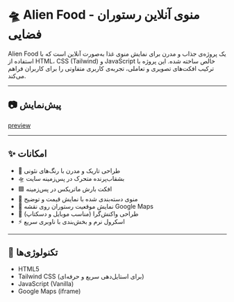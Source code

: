 # 🛸 Alien Food - منوی آنلاین رستوران فضایی

Alien Food یک پروژه‌ی جذاب و مدرن برای نمایش منوی غذا به‌صورت آنلاین است که با استفاده از HTML، CSS (Tailwind) و JavaScript خالص ساخته شده. این پروژه با ترکیب افکت‌های تصویری و تعاملی، تجربه‌ی کاربری متفاوتی را برای کاربران فراهم می‌کند.

---

## 📷 پیش‌نمایش

[preview](assets/images/Screenshot.png)  

---

## ✨ امکانات

- 🎨 طراحی تاریک و مدرن با رنگ‌های نئونی
- 🛸 بشقاب‌پرنده متحرک در پس‌زمینه سایت
- 🟩 افکت بارش ماتریکس در پس‌زمینه
- 🧾 منوی دسته‌بندی شده با نمایش قیمت و توضیح
- 📍 نمایش موقعیت رستوران روی نقشه Google Maps
- 📱 طراحی واکنش‌گرا (مناسب موبایل و دسکتاپ)
- ⚡ اسکرول نرم و بخش‌بندی با ناوبری سریع

---

## 🔧 تکنولوژی‌ها

- HTML5
- Tailwind CSS (برای استایل‌دهی سریع و حرفه‌ای)
- JavaScript (Vanilla)
- Google Maps (iframe)

